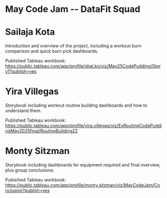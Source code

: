 # May Code Jam -- DataFit Squad



# Sailaja Kota
Introduction and overview of the project, including a workout burn comparison and quick burn pick dashboards.

Published Tableau workbook: https://public.tableau.com/app/profile/shal.ko/viz/May25CodePudding/Story1?publish=yes

# Yira Villegas
Storybook including workout routine building dashboards and how to understand them.

Published Tableau workbook: https://public.tableau.com/app/profile/yira.villegas/viz/ExRoutineCodePuddingMay2025final/RoutineBuilding22

# Monty Sitzman
Storybook including dashboards for equipment required and final overview, plus group conclusions.

Publsihed Tableau workbook: https://public.tableau.com/app/profile/monty.sitzman/viz/MayCodeJam/Conclusion?publish=yes

